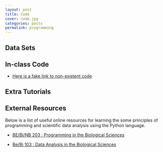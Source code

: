 ```yaml
---
layout: post
title: Code
cover: code.jpg
categories: posts
permalink: programming
---
```


## Data Sets

## In-class Code

* [Here is a fake link to non-existent code](code/example.m)


## Extra Tutorials

## External Resources
Below is a list of useful online resources for learning the some principles of programming and scientific data analysis using the Python language.

* [BE/Bi/NB 203 : Programming in the Biological Sciences](http://justinbois.github.io/bootcamp/2018/)

* [Be/Bi 103 : Data Analysis in the Biological Sciences](http://www.bebi103.caltech.edu)
